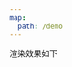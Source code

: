 ```yaml
---
map:
  path: /demo
---
```


渲染效果如下

<demo src="./demo.vue"
title="Demo 演示"
desc="这是一个 Demo 渲染示例"
importMap="{'vue-typical': 'https://cdn.jsdelivr.net/npm/vue-typical@2.1.0/dist/vue-typical.es.min.js'}">
</demo>

<API src="./demo.vue" lang="en"></API>
